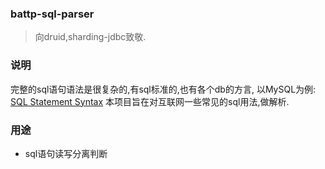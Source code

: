 ### battp-sql-parser

> 向druid,sharding-jdbc致敬.

### 说明

完整的sql语句语法是很复杂的,有sql标准的,也有各个db的方言,
以MySQL为例:
[SQL Statement Syntax](https://dev.mysql.com/doc/refman/8.0/en/sql-syntax.html)
本项目旨在对互联网一些常见的sql用法,做解析.

### 用途

- sql语句读写分离判断




